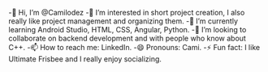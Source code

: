-👋 Hi, I’m @Camilodez
-👀 I’m interested in short project creation, I also really like project management and organizing them.
-🌱 I’m currently learning Android Studio, HTML, CSS, Angular, Python.
-💞️ I’m looking to collaborate on backend development and with people who know about C++.
-📫 How to reach me: LinkedIn.
-😄 Pronouns: Cami.
-⚡ Fun fact: I like Ultimate Frisbee and I really enjoy socializing.

<!---
Camilodez/Camilodez is a ✨ special ✨ repository because its `README.md` (this file) appears on your GitHub profile.
You can click the Preview link to take a look at your changes.
--->
